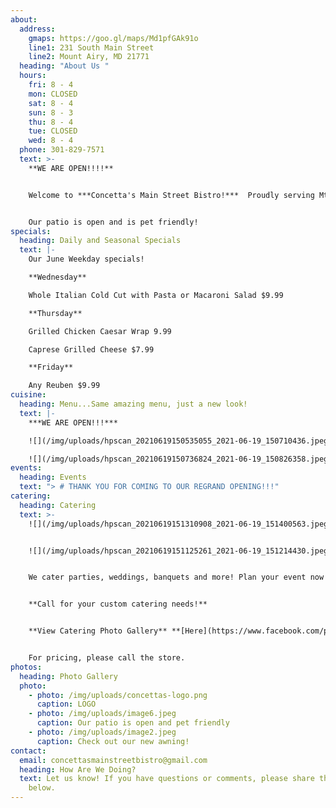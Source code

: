 ```yaml
---
about:
  address:
    gmaps: https://goo.gl/maps/Md1pfGAk91o
    line1: 231 South Main Street
    line2: Mount Airy, MD 21771
  heading: "About Us "
  hours:
    fri: 8 - 4
    mon: CLOSED
    sat: 8 - 4
    sun: 8 - 3
    thu: 8 - 4
    tue: CLOSED
    wed: 8 - 4
  phone: 301-829-7571
  text: >-
    **WE ARE OPEN!!!!**


    Welcome to ***Concetta's Main Street Bistro!***  Proudly serving Mt. Airy since **2008**, we are located in historic downtown in the old firehouse.  We feature a complete all day breakfast menu.  Concetta's is famous for our amazing one of kind sandwiches, subs, wraps, salads, and homemade soups. We will be focusing on Carry out and Curb side service with limited indoor dining at present. 


    Our patio is open and is pet friendly!
specials:
  heading: Daily and Seasonal Specials
  text: |-
    Our June Weekday specials!

    **Wednesday**

    Whole Italian Cold Cut with Pasta or Macaroni Salad $9.99

    **Thursday**

    Grilled Chicken Caesar Wrap 9.99

    Caprese Grilled Cheese $7.99

    **Friday**

    Any Reuben $9.99
cuisine:
  heading: Menu...Same amazing menu, just a new look!
  text: |-
    ***WE ARE OPEN!!!***

    ![](/img/uploads/hpscan_20210619150535055_2021-06-19_150710436.jpeg)

    ![](/img/uploads/hpscan_20210619150736824_2021-06-19_150826358.jpeg)
events:
  heading: Events
  text: "> # THANK YOU FOR COMING TO OUR REGRAND OPENING!!!"
catering:
  heading: Catering
  text: >-
    ![](/img/uploads/hpscan_20210619151310908_2021-06-19_151400563.jpeg)


    ![](/img/uploads/hpscan_20210619151125261_2021-06-19_151214430.jpeg)


    We cater parties, weddings, banquets and more! Plan your event now!


    **Call for your custom catering needs!**


    **View Catering Photo Gallery** **[Here](https://www.facebook.com/pg/Concettas-Mainstreet-Bistro-108116492564016/photos/?tab=album&album_id=2803219223053716)**\*\*\*\*


    For pricing, please call the store.
photos:
  heading: Photo Gallery
  photo:
    - photo: /img/uploads/concettas-logo.png
      caption: LOGO
    - photo: /img/uploads/image6.jpeg
      caption: Our patio is open and pet friendly
    - photo: /img/uploads/image2.jpeg
      caption: Check out our new awning!
contact:
  email: concettasmainstreetbistro@gmail.com
  heading: How Are We Doing?
  text: Let us know! If you have questions or comments, please share them with us
    below.
---
```

